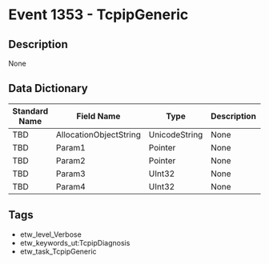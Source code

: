# Event 1353 - TcpipGeneric

## Description
None

## Data Dictionary
|Standard Name|Field Name|Type|Description|Sample Value|
|---|---|---|---|---|
|TBD|AllocationObjectString|UnicodeString|None|`None`|
|TBD|Param1|Pointer|None|`None`|
|TBD|Param2|Pointer|None|`None`|
|TBD|Param3|UInt32|None|`None`|
|TBD|Param4|UInt32|None|`None`|

## Tags
* etw_level_Verbose
* etw_keywords_ut:TcpipDiagnosis
* etw_task_TcpipGeneric